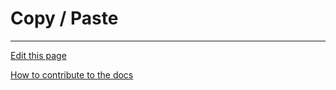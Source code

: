 # Copy / Paste

  
---
[Edit this page](https://github.com/saascade/platform.saascade.com/edit/main/Hub/Organizations/Projects/Design/SubdomainWorkflows/BlueprintEditor/CopyPaste/README.md)

[How to contribute to the docs](../../../../../../../General/HowToContribute/README.md)
